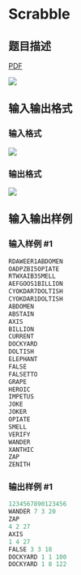 # Scrabble

## 题目描述

[problemUrl]: https://uva.onlinejudge.org/index.php?option=com_onlinejudge&Itemid=8&category=8&page=show_problem&problem=596

[PDF](https://uva.onlinejudge.org/external/6/p655.pdf)

![](https://cdn.luogu.com.cn/upload/vjudge_pic/UVA655/0a28d26bb60bc211028022d1e85892b27a8e3f24.png)

## 输入输出格式

### 输入格式

![](https://cdn.luogu.com.cn/upload/vjudge_pic/UVA655/df7396d7b9bfe48b0852087c6356debdcfd2f757.png)

### 输出格式

![](https://cdn.luogu.com.cn/upload/vjudge_pic/UVA655/b39c3f25a86b4aaafb63bbbbc80527a9e743a0aa.png)

## 输入输出样例

### 输入样例 #1

```cpp
RDAWEER1ABDOMEN
OADPZBI5OPIATE
RTWXAIB3SMELL
AEFGOOS1BILLION
CYOKDAR7DOLTISH
CYOKDAR1DOLTISH
ABDOMEN
ABSTAIN
AXIS
BILLION
CURRENT
DOCKYARD
DOLTISH
ELEPHANT
FALSE
FALSETTO
GRAPE
HEROIC
IMPETUS
JOKE
JOKER
OPIATE
SMELL
VERIFY
WANDER
XANTHIC
ZAP
ZENITH
```


### 输出样例 #1

```cpp
1234567890123456
WANDER 7 3 20
ZAP
4 2 27
AXIS
1 4 27
FALSE 3 3 18
DOCKYARD 1 1 100
DOCKYARD 1 8 122
```


